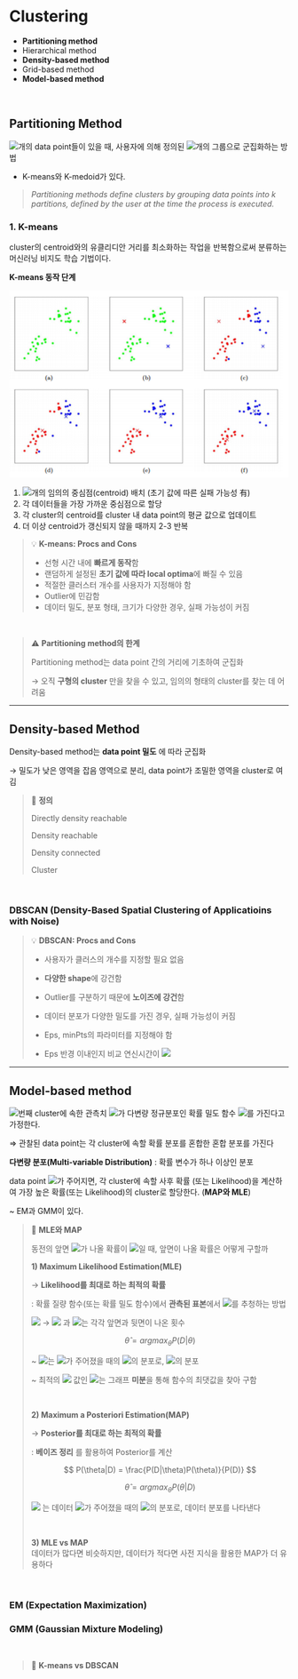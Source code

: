 # **Clustering**

- **Partitioning method**
- Hierarchical method
- **Density-based method**
- Grid-based method
- **Model-based method**

<br>

## **Partitioning Method**

<img src="http://latex.codecogs.com/svg.latex?n"/>개의 data point들이 있을 때, 사용자에 의해 정의된 <img src="http://latex.codecogs.com/svg.latex?k"/>개의 그룹으로 군집화하는 방법

- K-means와 K-medoid가 있다.

> *Partitioning methods define clusters by grouping data points into k partitions, defined by the user at the time the process is executed.*
> 


### **1. K-means**

cluster의 centroid와의 유클리디안 거리를 최소화하는 작업을 반복함으로써 분류하는 머신러닝 비지도 학습 기법이다.

**K-means 동작 단계**

![Untitled](../img/Machine-Learning/kmeans.png)

1. <img src="http://latex.codecogs.com/svg.latex?k"/>개의 임의의 중심점(centroid) 배치 (초기 값에 따른 실패 가능성 有)
2. 각 데이터들을 가장 가까운 중심점으로 할당
3. 각 cluster의 centroid를 cluster 내 data point의 평균 값으로 업데이트
4. 더 이상 centroid가 갱신되지 않을 때까지 2-3 반복

> 💡 **K-means: Procs and Cons**
>
> - 선형 시간 내에 **빠르게 동작**함
> - 랜덤하게 설정된 **초기 값에 따라 local optima**에 빠질 수 있음
> - 적절한 클러스터 개수를 사용자가 지정해야 함
> - Outlier에 민감함
> - 데이터 밀도, 분포 형태, 크기가 다양한 경우, 실패 가능성이 커짐

<br>

>⚠️ **Partitioning method의 한계**
>
> Partitioning method는 data point 간의 거리에 기초하여 군집화
>
>→ 오직 **구형의 cluster** 만을 찾을 수 있고, 임의의 형태의 cluster를 찾는 데 어려움

---


## **Density-based Method**

Density-based method는 **data point 밀도** 에 따라 군집화

→  밀도가 낮은 영역을 잡음 영역으로 분리, data point가 조밀한 영역을 cluster로 여김


> 📌 **정의**
> 
> Directly density reachable
> 
> Density reachable
> 
> Density connected
> 
> Cluster

<br>

### **DBSCAN (Density-Based Spatial Clustering of Applicatioins with Noise)**


>💡 **DBSCAN: Procs and Cons**
>
> - 사용자가 클러스의 개수를 지정할 필요 없음
> - **다양한 shape**에 강건함
> - Outlier를 구분하기 때문에 **노이즈에 강건**함
> 
> - 데이터 분포가 다양한 밀도를 가진 경우, 실패 가능성이 커짐
> - Eps, minPts의 파라미터를 지정해야 함
> - Eps 반경 이내인지 비교 연신시간이 <img src="http://latex.codecogs.com/svg.latex?n\log n"/>

---

## **Model-based method**

<img src="http://latex.codecogs.com/svg.latex?k"/>번째 cluster에 속한 관측치 <img src="http://latex.codecogs.com/svg.latex?x"/>가 다변량 정규분포인 확률 밀도 함수 <img src="http://latex.codecogs.com/svg.latex?f"/>를 가진다고 가정한다.

⇒ 관찰된 data point는 각 cluster에 속할 확률 분포를 혼합한 혼합 분포를 가진다

**다변량 분포(Multi-variable Distribution)** : 확률 변수가 하나 이상인 분포

data point <img src="http://latex.codecogs.com/svg.latex?x"/>가 주어지면, 각 cluster에 속할 사후 확률 (또는 Likelihood)을 계산하여 
가장 높은 확률(또는 Likelihood)의 cluster로 할당한다. (**MAP와 MLE**)

~ EM과 GMM이 있다.


> 📢 **MLE와 MAP**
>
>동전의 앞면 <img src="http://latex.codecogs.com/svg.latex?H"/>가 나올 확률이 <img src="http://latex.codecogs.com/svg.latex?\theta"/>일 때, 앞면이 나올 확률은 어떻게 구할까
>
> **1) Maximum Likelihood Estimation(MLE)**
>
> → **Likelihood를 최대로 하는 최적의 확률**
> 
> : 확률 질량 함수(또는 확률 밀도 함수)에서 **관측된 표본**에서 <img src="http://latex.codecogs.com/svg.latex?\theta"/>를 추청하는 방법
> 
> <img src="http://latex.codecogs.com/svg.latex?P(D|\theta) = \theta^{a_H}(1-\theta)^{a_T}"/> → <img src="http://latex.codecogs.com/svg.latex?a_H"/> 과 <img src="http://latex.codecogs.com/svg.latex?a_T"/>는 각각 앞면과 뒷면이 나온 횟수
> 
> $$
> \hat{\theta} = argmax_{\theta}P(D|\theta)
> $$
> 
> ~ <img src="http://latex.codecogs.com/svg.latex?P(D|\theta)"/>는 <img src="http://latex.codecogs.com/svg.latex?\theta"/>가 주어졌을 때의 <img src="http://latex.codecogs.com/svg.latex?D"/>의 분포로, <img src="http://latex.codecogs.com/svg.latex?\theta"/>의 분포
> 
> ~ 최적의 <img src="http://latex.codecogs.com/svg.latex?\theta"/> 값인 <img src="http://latex.codecogs.com/svg.latex?\hat{\theta}"/>는 그래프 **미분**을 통해 함수의 최댓값을 찾아 구함
> 
> <br>
>
>**2) Maximum a Posteriori Estimation(MAP)**
>
>→ **Posterior를 최대로 하는 최적의 확률**
>
>: **베이즈 정리** 를 활용하여 Posterior를 계산
>
>$$
>P(\theta|D) = \frac{P(D|\theta)P(\theta)}{P(D)}
>$$
>
>$$
>\hat{\theta} = argmax_{\theta}P(\theta|D)
>$$
>
> <img src="http://latex.codecogs.com/svg.latex?P(\theta|D)"/> 는 데이터 <img src="http://latex.codecogs.com/svg.latex?D"/>가 주어졌을 때의 <img src="http://latex.codecogs.com/svg.latex?\theta"/>의 분포로, 데이터 분포를 나타낸다
>
><br>
>
>**3) MLE vs MAP**  
>데이터가 많다면 비슷하지만, 데이터가 적다면 사전 지식을 활용한 MAP가 더 유용하다

<br>

### EM (Expectation Maximization)

### GMM (Gaussian Mixture Modeling)

<br>

> 📌 **K-means vs DBSCAN**
